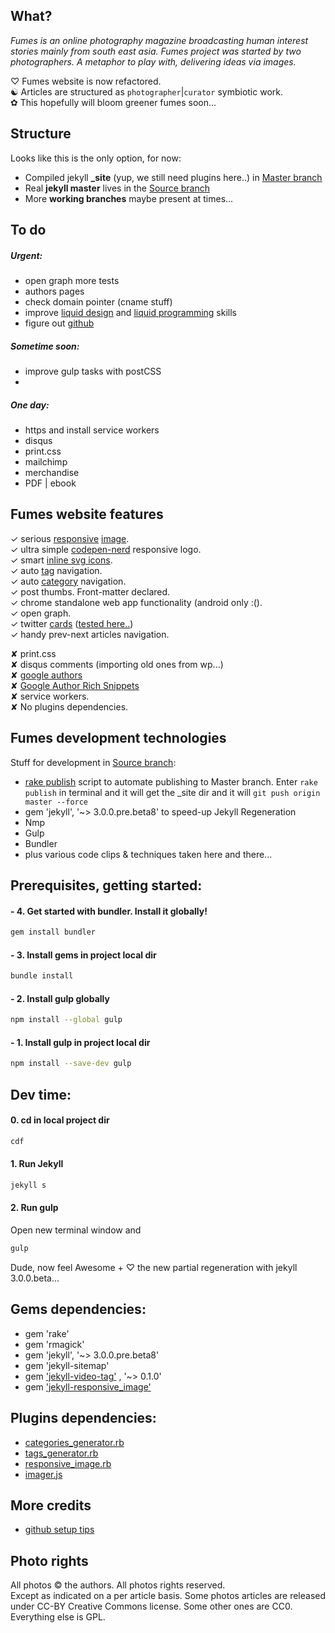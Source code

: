 ## What?_Fumes is an online photography magazine broadcasting human interest stories mainly from south east asia._ _Fumes project was started by two photographers. A metaphor to play with, delivering ideas via images._
♡ Fumes website is now refactored.  ☯ Articles are structured as `photographer`|`curator` symbiotic work.  ✿ This hopefully will bloom greener fumes soon...## StructureLooks like this is the only option, for now:
- Compiled jekyll **_site** (yup, we still need plugins here..) in [Master branch](https://github.com/fumes/fumes.github.io/tree/master) - Real **jekyll master** lives in the [Source branch](https://github.com/fumes/fumes.github.io/tree/source)- More **working branches** maybe present at times...## To do##### Urgent:

- open graph more tests
- authors pages - check domain pointer (cname stuff)- improve [liquid design](https://github.com/Shopify/liquid/wiki/Liquid-for-Designers) and [liquid programming](https://github.com/Shopify/liquid/wiki/Liquid-for-Programmers) skills
- figure out [github](https://help.github.com/) ##### Sometime soon:- improve gulp tasks with postCSS
- ##### One day:
- https and install service workers
- disqus
- print.css
- mailchimp
- merchandise
- PDF | ebook## Fumes website features   ✓ serious [responsive](https://github.com/wildlyinaccurate/jekyll-responsive-image) [image](https://github.com/BBC-News/Imager.js/).  ✓ ultra simple [codepen-nerd](http://codepen.io/rokma/full/pJBXbg/) responsive logo.  ✓ smart [inline svg icons](https://github.com/eduardoboucas/eduardoboucas.github.io/tree/master/_includes/svg).  ✓ auto [tag](http://geoexamples.com/other/2015/06/04/Jekyll-tags-plugin-gh-pages.html) navigation.  ✓ auto [category](http://geoexamples.com/other/2015/06/04/Jekyll-tags-plugin-gh-pages.html) navigation.  ✓ post thumbs. Front-matter declared.  ✓ chrome standalone web app functionality (android only :().  ✓ open graph.  ✓ twitter [cards](https://github.com/merlos/jekyll-auto-image#example-using-twitter-cards) ([tested here..](https://cards-dev.twitter.com/validator))  ✓ handy prev-next articles navigation.
✘ print.css  ✘ disqus comments (importing old ones from wp...)  ✘ [google authors](http://milanaryal.com/2015/integrating-social-meta-tags-into-jekyll/#integrating-google-authorship-into-jekyll)  ✘ [Google Author Rich Snippets](http://davidensinger.com/2013/05/setting-up-google-author-rich-snippets/)  ✘ service workers.  ✘ No plugins dependencies.

## Fumes development technologies
Stuff for development in [Source branch](https://github.com/fumes/fumes.github.io/tree/source):

- [rake publish](http://ixti.net/software/2013/01/28/using-jekyll-plugins-on-github-pages.html) script to automate publishing to Master branch. Enter ``` rake publish ``` in terminal and it will get the _site dir and it will 
`git push origin master --force` 
- gem 'jekyll', '~> 3.0.0.pre.beta8' to speed-up Jekyll Regeneration
- Nmp
- Gulp
- Bundler
- plus various code clips & techniques taken here and there...  

## Prerequisites, getting started:

#### - 4. Get started with bundler. Install it globally! 
```sh
gem install bundler```

#### - 3. Install gems in project local dir
```sh
bundle install
```

#### - 2. Install gulp globally
```sh
npm install --global gulp
```

#### - 1. Install gulp in project local dir
```sh
npm install --save-dev gulp
```

## Dev time:

#### 0. cd in local project dir 
```sh
cdf

```

#### 1. Run Jekyll
```sh
jekyll s
```

#### 2. Run gulp
Open new terminal window and

```sh
gulp
```
Dude, now feel Awesome + ♡ the new partial regeneration with jekyll 3.0.0.beta...

## Gems dependencies:
- gem 'rake'
- gem 'rmagick'
- gem 'jekyll', '~> 3.0.0.pre.beta8'
- gem 'jekyll-sitemap'
- gem ['jekyll-video-tag'](https://github.com/danbee/jekyll-video-tag ) , '~> 0.1.0'
- gem ['jekyll-responsive_image'](https://github.com/wildlyinaccurate/jekyll-responsive-image)## Plugins dependencies:
- [categories_generator.rb](http://geoexamples.com/other/2015/06/04/Jekyll-tags-plugin-gh-pages.html)
- [tags_generator.rb](http://geoexamples.com/other/2015/06/04/Jekyll-tags-plugin-gh-pages.html)
- [responsive_image.rb](https://github.com/wildlyinaccurate/jekyll-responsive-image)
- [imager.js](https://github.com/BBC-News/Imager.js/)## More credits- [github setup tips](http://ixti.net/software/2013/01/28/using-jekyll-plugins-on-github-pages.html)## Photo rightsAll photos © the authors. All photos rights reserved.  
Except as indicated on a per article basis. Some photos articles are released under CC-BY Creative Commons license. Some other ones are CC0. Everything else is GPL.